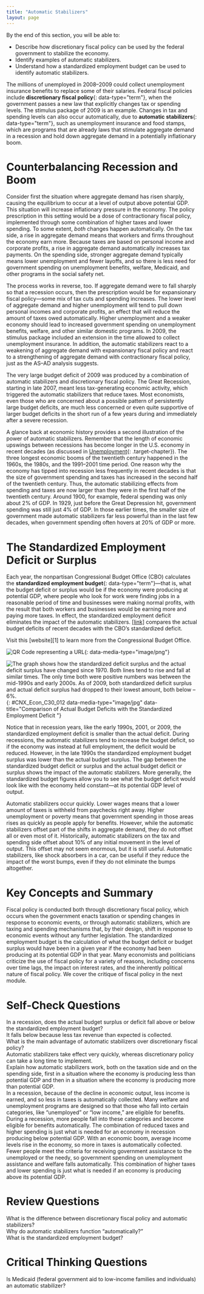 ```yaml
---
title: "Automatic Stabilizers"
layout: page
---
```



<div data-type="abstract" markdown="1">
By the end of this section, you will be able to:

* Describe how discretionary fiscal policy can be used by the federal government to stabilize the economy.
* Identify examples of automatic stabilizers.
* Understand how a standardized employment budget can be used to identify automatic stabilizers.

</div>

The millions of unemployed in 2008–2009 could collect unemployment insurance benefits to replace some of their salaries. Federal fiscal policies include **discretionary fiscal policy**{: data-type="term"}, when the government passes a new law that explicitly changes tax or spending levels. The stimulus package of 2009 is an example. Changes in tax and spending levels can also occur automatically, due to **automatic stabilizers**{: data-type="term"}, such as unemployment insurance and food stamps, which are programs that are already laws that stimulate aggregate demand in a recession and hold down aggregate demand in a potentially inflationary boom.

# Counterbalancing Recession and Boom

Consider first the situation where aggregate demand has risen sharply, causing the equilibrium to occur at a level of output above potential GDP. This situation will increase inflationary pressure in the economy. The policy prescription in this setting would be a dose of contractionary fiscal policy, implemented through some combination of higher taxes and lower spending. To some extent, *both* changes happen automatically. On the tax side, a rise in aggregate demand means that workers and firms throughout the economy earn more. Because taxes are based on personal income and corporate profits, a rise in aggregate demand automatically increases tax payments. On the spending side, stronger aggregate demand typically means lower unemployment and fewer layoffs, and so there is less need for government spending on unemployment benefits, welfare, Medicaid, and other programs in the social safety net.

The process works in reverse, too. If aggregate demand were to fall sharply so that a recession occurs, then the prescription would be for expansionary fiscal policy—some mix of tax cuts and spending increases. The lower level of aggregate demand and higher unemployment will tend to pull down personal incomes and corporate profits, an effect that will reduce the amount of taxes owed automatically. Higher unemployment and a weaker economy should lead to increased government spending on unemployment benefits, welfare, and other similar domestic programs. In 2009, the stimulus package included an extension in the time allowed to collect unemployment insurance. In addition, the automatic stabilizers react to a weakening of aggregate demand with expansionary fiscal policy and react to a strengthening of aggregate demand with contractionary fiscal policy, just as the AS–AD analysis suggests.

The very large budget deficit of 2009 was produced by a combination of automatic stabilizers and discretionary fiscal policy. The Great Recession, starting in late 2007, meant less tax-generating economic activity, which triggered the automatic stabilizers that reduce taxes. Most economists, even those who are concerned about a possible pattern of persistently large budget deficits, are much less concerned or even quite supportive of larger budget deficits in the short run of a few years during and immediately after a severe recession.

A glance back at economic history provides a second illustration of the power of automatic stabilizers. Remember that the length of economic upswings between recessions has become longer in the U.S. economy in recent decades (as discussed in [Unemployment](/m48719){: .target-chapter}). The three longest economic booms of the twentieth century happened in the 1960s, the 1980s, and the 1991–2001 time period. One reason why the economy has tipped into recession less frequently in recent decades is that the size of government spending and taxes has increased in the second half of the twentieth century. Thus, the automatic stabilizing effects from spending and taxes are now larger than they were in the first half of the twentieth century. Around 1900, for example, federal spending was only about 2% of GDP. In 1929, just before the Great Depression hit, government spending was still just 4% of GDP. In those earlier times, the smaller size of government made automatic stabilizers far less powerful than in the last few decades, when government spending often hovers at 20% of GDP or more.

# The Standardized Employment Deficit or Surplus

Each year, the nonpartisan Congressional Budget Office (CBO) calculates the **standardized employment budget**{: data-type="term"}—that is, what the budget deficit or surplus would be if the economy were producing at potential GDP, where people who look for work were finding jobs in a reasonable period of time and businesses were making normal profits, with the result that both workers and businesses would be earning more and paying more taxes. In effect, the standardized employment deficit eliminates the impact of the automatic stabilizers. [\[link\]](#CNX_Econ_C30_012) compares the actual budget deficits of recent decades with the CBO’s standardized deficit.

<div data-type="note" class="economics linkup" markdown="1">
Visit this [website][1] to learn more from the Congressional Budget Office.

<span data-type="media" data-alt="QR Code representing a URL"> ![QR Code representing a URL](../resources/CBO.png){: data-media-type="image/png"} </span>
</div>

![The graph shows how the standardized deficit surplus and the actual deficit surplus have changed since 1970. Both lines tend to rise and fall at similar times. The only time both were positive numbers was between the mid-1990s and early 2000s. As of 2009, both standardized deficit surplus and actual deficit surplus had dropped to their lowest amount, both below &#x2013;6%.](../resources/CNX_Econ_C30_012.jpg "When the economy is in recession, the standardized employment budget deficit is less than the actual budget deficit because the economy is below potential GDP, and the automatic stabilizers are reducing taxes and increasing spending. When the economy is performing extremely well, the standardized employment deficit (or surplus) is higher than the actual budget deficit (or surplus) because the economy is producing about potential GDP, so the automatic stabilizers are increasing taxes and reducing the need for government spending. (Sources: Actual and Cyclically Adjusted Budget Surpluses/Deficits, http://www.cbo.gov/publication/42323; and  Economic Report of the President, Table B-1, http://www.gpo.gov/fdsys/pkg/ERP-2013/content-detail.html)"){: #CNX_Econ_C30_012 data-media-type="image/jpg" data-title="Comparison of Actual Budget Deficits with the Standardized Employment Deficit "}

Notice that in recession years, like the early 1990s, 2001, or 2009, the standardized employment deficit is smaller than the actual deficit. During recessions, the automatic stabilizers tend to increase the budget deficit, so if the economy was instead at full employment, the deficit would be reduced. However, in the late 1990s the standardized employment budget surplus was lower than the actual budget surplus. The gap between the standardized budget deficit or surplus and the actual budget deficit or surplus shows the impact of the automatic stabilizers. More generally, the standardized budget figures allow you to see what the budget deficit would look like with the economy held constant—at its potential GDP level of output.

Automatic stabilizers occur quickly. Lower wages means that a lower amount of taxes is withheld from paychecks right away. Higher unemployment or poverty means that government spending in those areas rises as quickly as people apply for benefits. However, while the automatic stabilizers offset part of the shifts in aggregate demand, they do not offset all or even most of it. Historically, automatic stabilizers on the tax and spending side offset about 10% of any initial movement in the level of output. This offset may not seem enormous, but it is still useful. Automatic stabilizers, like shock absorbers in a car, can be useful if they reduce the impact of the worst bumps, even if they do not eliminate the bumps altogether.

# Key Concepts and Summary

Fiscal policy is conducted both through discretionary fiscal policy, which occurs when the government enacts taxation or spending changes in response to economic events, or through automatic stabilizers, which are taxing and spending mechanisms that, by their design, shift in response to economic events without any further legislation. The standardized employment budget is the calculation of what the budget deficit or budget surplus would have been in a given year if the economy had been producing at its potential GDP in that year. Many economists and politicians criticize the use of fiscal policy for a variety of reasons, including concerns over time lags, the impact on interest rates, and the inherently political nature of fiscal policy. We cover the critique of fiscal policy in the next module.

# Self-Check Questions

<div data-type="exercise">
<div data-type="problem" markdown="1">
In a recession, does the actual budget surplus or deficit fall above or below the standardized employment budget?

</div>
<div data-type="solution" markdown="1">
It falls below because less tax revenue than expected is collected.

</div>
</div>

<div data-type="exercise">
<div data-type="problem" markdown="1">
What is the main advantage of automatic stabilizers over discretionary fiscal policy?

</div>
<div data-type="solution" markdown="1">
Automatic stabilizers take effect very quickly, whereas discretionary policy can take a long time to implement.

</div>
</div>

<div data-type="exercise">
<div data-type="problem" markdown="1">
Explain how automatic stabilizers work, both on the taxation side and on the spending side, first in a situation where the economy is producing less than potential GDP and then in a situation where the economy is producing more than potential GDP.

</div>
<div data-type="solution" markdown="1">
In a recession, because of the decline in economic output, less income is earned, and so less in taxes is automatically collected. Many welfare and unemployment programs are designed so that those who fall into certain categories, like “unemployed” or “low income,” are eligible for benefits. During a recession, more people fall into these categories and become eligible for benefits automatically. The combination of reduced taxes and higher spending is just what is needed for an economy in recession producing below potential GDP. With an economic boom, average income levels rise in the economy, so more in taxes is automatically collected. Fewer people meet the criteria for receiving government assistance to the unemployed or the needy, so government spending on unemployment assistance and welfare falls automatically. This combination of higher taxes and lower spending is just what is needed if an economy is producing above its potential GDP.

</div>
</div>

# Review Questions

<div data-type="exercise">
<div data-type="problem" markdown="1">
What is the difference between discretionary fiscal policy and automatic stabilizers?

</div>
</div>

<div data-type="exercise">
<div data-type="problem" markdown="1">
Why do automatic stabilizers function “automatically?”

</div>
</div>

<div data-type="exercise">
<div data-type="problem" markdown="1">
What is the standardized employment budget?

</div>
</div>

# Critical Thinking Questions

<div data-type="exercise">
<div data-type="problem" markdown="1">
Is Medicaid (federal government aid to low-income families and individuals) an automatic stabilizer?

</div>
</div>



[1]: http://openstaxcollege.org/l/CBO
